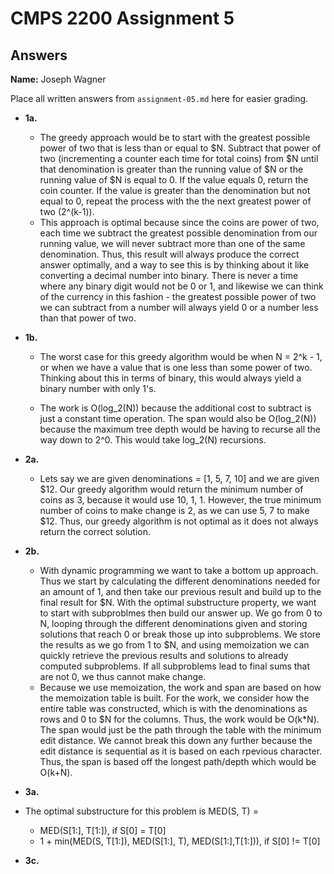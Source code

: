 # CMPS 2200 Assignment 5
## Answers

**Name:** Joseph Wagner


Place all written answers from `assignment-05.md` here for easier grading.


- **1a.**
  - The greedy approach would be to start with the greatest possible power of two that is less than or equal to $N. Subtract that power of two (incrementing a counter each time for total coins) from $N until that denomination is greater than the running value of $N or the running value of $N is equal to 0. If the value equals 0, return the coin counter. If the value is greater than the denomination but not equal to 0, repeat the process with the the next greatest power of two (2^(k-1)).
  - This approach is optimal because since the coins are power of two, each time we subtract the greatest possible denomination from our running value, we will never subtract more than one of the same denomination. Thus, this result will always produce the correct answer optimally, and a way to see this is by thinking about it like converting a decimal number into binary. There is never a time where any binary digit would not be 0 or 1, and likewise we can think of the currency in this fashion - the greatest possible power of two we can subtract from a number will always yield 0 or a number less than that power of two.

- **1b.**
  - The worst case for this greedy algorithm would be when N = 2^k - 1, or when we have a value that is one less than some power of two. Thinking about this in terms of binary, this would always yield a binary number with only 1's. 

  - The work is O(log_2(N)) because the additional cost to subtract is just a constant time operation. The span would also be O(log_2(N)) because the maximum tree depth would be having to recurse all the way down to 2^0. This would take log_2(N) recursions. 





- **2a.**
  - Lets say we are given denominations = [1, 5, 7, 10] and we are given $12. Our greedy algorithm would return the minimum number of coins as 3, because it would use 10, 1, 1. However, the true minimum number of coins to make change is 2, as we can use 5, 7 to make $12. Thus, our greedy algorithm is not optimal as it does not always return the correct solution.
- **2b.**
  - With dynamic programming we want to take a bottom up approach. Thus we start by calculating the different denominations needed for an amount of 1, and then take our previous result and build up to the final result for $N. With the optimal substructure property, we want to start with subproblmes then build our answer up. We go from 0 to N, looping through the different denominations given and storing solutions that reach 0 or break those up into subproblems. We store the results as we go from 1 to $N, and using memoization we can quickly retrieve the previous results and solutions to already computed subproblems. If all subproblems lead to final sums that are not 0, we thus cannot make change.
  - Because we use memoization, the work and span are based on how the memoization table is built. For the work, we consider how the entire table was constructed, which is with the denominations as rows and 0 to $N for the columns. Thus, the work would be O(k*N). The span would just be the path through the table with the minimum edit distance. We cannot break this down any further because the edit distance is sequential as it is based on each rpevious character. Thus, the span is based off the longest path/depth which would be O(k+N).





- **3a.**
- The optimal substructure for this problem is MED(S, T) =
  - MED(S[1:], T[1:]), if S[0] = T[0]
  - 1 + min(MED(S, T[1:]), MED(S[1:], T), MED(S[1:],T[1:])), if S[0] != T[0]
- **3c.**



